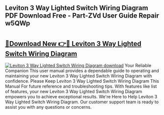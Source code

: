 ## Leviton 3 Way Lighted Switch Wiring Diagram PDF Download Free - Part-ZVd User Guide Repair w5QWp

# <h2><a href="http://dfisiy.blite.top/?on=Leviton+3+Way+Lighted+Switch+Wiring+Diagram">🔗Download New 👉🔴 Leviton 3 Way Lighted Switch Wiring Diagram</a></h2>

[![Leviton 3 Way Lighted Switch Wiring Diagram download](https://i.imgur.com/lujVjoI.png)](http://dfisiy.blite.top/?on=Leviton+3+Way+Lighted+Switch+Wiring+Diagram)
Your Reliable Companion This user manual provides a dependable guide to operating and maintaining your new Leviton 3 Way Lighted Switch Wiring Diagram with confidence. Please Keep Leviton 3 Way Lighted Switch Wiring Diagram This Manual For future reference and troubleshooting tips. With features like list of features, your new Leviton 3 Way Lighted Switch Wiring Diagram empowers you to achieve exceptional results. We're Here to Help Leviton 3 Way Lighted Switch Wiring Diagram. Our customer support team is ready to assist you with any questions or concerns.
